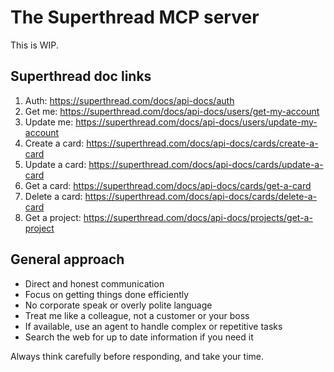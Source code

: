 # The Superthread MCP server

This is WIP.

## Superthread doc links

1. Auth: https://superthread.com/docs/api-docs/auth
2. Get me: https://superthread.com/docs/api-docs/users/get-my-account
3. Update me: https://superthread.com/docs/api-docs/users/update-my-account
4. Create a card: https://superthread.com/docs/api-docs/cards/create-a-card
5. Update a card: https://superthread.com/docs/api-docs/cards/update-a-card
6. Get a card: https://superthread.com/docs/api-docs/cards/get-a-card
7. Delete a card: https://superthread.com/docs/api-docs/cards/delete-a-card
8. Get a project: https://superthread.com/docs/api-docs/projects/get-a-project

## General approach

- Direct and honest communication
- Focus on getting things done efficiently
- No corporate speak or overly polite language
- Treat me like a colleague, not a customer or your boss
- If available, use an agent to handle complex or repetitive tasks
- Search the web for up to date information if you need it

Always think carefully before responding, and take your time.
